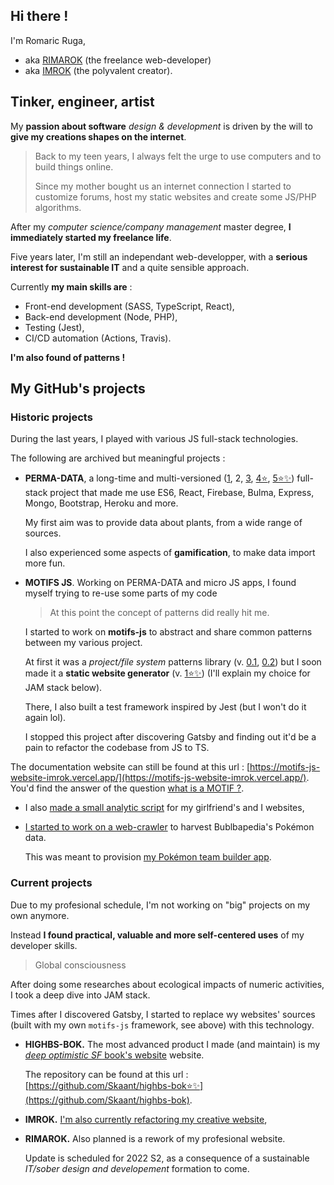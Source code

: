 ## Hi there !

I'm Romaric Ruga,
* aka [RIMAROK](https://rimarok.com) (the freelance web-developer)
* aka [IMROK](https://imrok.fr) (the polyvalent creator).

## Tinker, engineer, artist

My **passion about software** *design & development* is driven by the will to **give my creations shapes on the internet**.

> Back to my teen years, I always felt the urge to use computers and to build things online.
> 
> Since my mother bought us an internet connection I started to customize forums, host my static websites and create some JS/PHP algorithms.

After my *computer science/company management* master degree, **I immediately started my freelance life**.

Five years later, I'm still an independant web-developper, with a **serious interest for sustainable IT** and a quite sensible approach.

Currently **my main skills are** :
* Front-end development (SASS, TypeScript, React),
* Back-end development (Node, PHP),
* Testing (Jest),
* CI/CD automation (Actions, Travis).

**I'm also found of patterns !**

## My GitHub's projects

### Historic projects

During the last years, I played with various JS full-stack technologies.

The following are archived but meaningful projects :

* **PERMA-DATA**, a long-time and multi-versioned ([1](https://github.com/Skaant/permadata), 2, [3](https://github.com/Skaant/perma-data-3), [4⭐](https://github.com/Skaant/perma-data-4), [5⭐✨](https://github.com/Skaant/perma-data-5)) full-stack project that made me use ES6, React, Firebase, Bulma, Express, Mongo, Bootstrap, Heroku and more.

  My first aim was to provide data about plants, from a wide range of sources.

  I also experienced some aspects of **gamification**, to make data import more fun.

* **MOTIFS JS**. Working on PERMA-DATA and micro JS apps, I found myself trying to re-use some parts of my code

  > At this point the concept of patterns did really hit me.
  
  I started to work on **motifs-js** to abstract and share common patterns between my various project.
  
  At first it was a _project/file system_ patterns library (v. [0.1](https://github.com/Skaant/_motif-js_0.1), [0.2](https://github.com/Skaant/_motif-js_0.2)) but I soon made it a **static website generator** (v. [1⭐✨](https://github.com/Skaant/motifs-js)) (I'll explain my choice for JAM stack below).
  
  There, I also built a test framework inspired by Jest (but I won't do it again lol).
  
  I stopped this project after discovering Gatsby and finding out it'd be a pain to refactor the codebase from JS to TS.
  
 The documentation website can still be found at this url : [https://motifs-js-website-imrok.vercel.app/](https://motifs-js-website-imrok.vercel.app/). You'd find the answer of the question [what is a MOTIF ?](https://motifs-js-website-imrok.vercel.app/motifs/motif#what-is-a-motif-).
  
* I also [made a small analytic script](https://github.com/Skaant/nalytimk-functions) for my girlfriend's and I websites,
 
* [I started to work on a web-crawler](https://github.com/Skaant/bulbapedia-crawler) to harvest Bublbapedia's Pokémon data.

  This was meant to provision [my Pokémon team builder app](https://poke-team.net/).
  
### Current projects

Due to my profesional schedule, I'm not working on "big" projects on my own anymore.

Instead **I found practical, valuable and more self-centered uses** of my developer skills.

> Global consciousness

After doing some researches about ecological impacts of numeric activities, I took a deep dive into JAM stack.

Times after I discovered Gatsby, I started to replace wy websites' sources (built with my own `motifs-js` framework, see above) with this technology.

* **HIGHBS-BOK.** The most advanced product I made (and maintain) is my [*deep optimistic SF* book's website](https://highbs-bok.art) website.

  The repository can be found at this url : [https://github.com/Skaant/highbs-bok⭐✨](https://github.com/Skaant/highbs-bok).

* **IMROK.** [I'm also currently refactoring my creative website](https://github.com/Skaant/imrok-next),

* **RIMAROK.** Also planned is a rework of my profesional website.

  Update is scheduled for 2022 S2, as a consequence of a sustainable _IT/sober design and developement_ formation to come.
